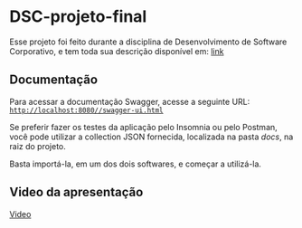 # DSC-projeto-final

Esse projeto foi feito durante a disciplina de Desenvolvimento de Software Corporativo, e tem toda sua descrição disponível em: [link](https://docs.google.com/document/u/2/d/e/2PACX-1vTjnwm3SrhtdcLoHMvDa0lf_zKjsRIXv9yO1NmCidcN8XRQg9hzKxx3Raxcfue-wv0xvDVykjOo7mBe/pub)

## Documentação
Para acessar a documentação Swagger, acesse a seguinte URL: [`http://localhost:8080//swagger-ui.html`](http://localhost:8080//swagger-ui.html)

Se preferir fazer os testes da aplicação pelo Insomnia ou pelo Postman, você pode utilizar a collection JSON fornecida, localizada na pasta *docs*, na raiz do projeto.

Basta importá-la, em um dos dois softwares, e começar a utilizá-la.

## Video da apresentação
[Video](https://choosealicense.com/licenses/mit/)
